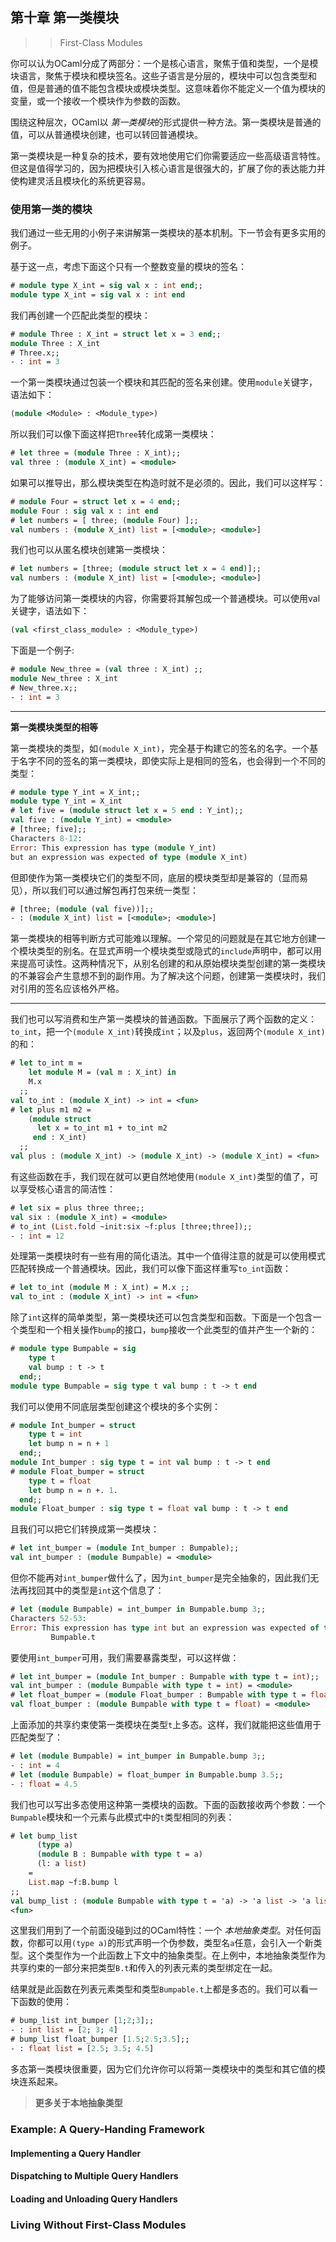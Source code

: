 ## 第十章 第一类模块
>> First-Class Modules

你可以认为OCaml分成了两部分：一个是核心语言，聚焦于值和类型，一个是模块语言，聚焦于模块和模块签名。这些子语言是分层的，模块中可以包含类型和值，但是普通的值不能包含模块或模块类型。这意味着你不能定义一个值为模块的变量，或一个接收一个模块作为参数的函数。

围绕这种层次，OCaml以 *第一类模块*的形式提供一种方法。第一类模块是普通的值，可以从普通模块创建，也可以转回普通模块。

第一类模块是一种复杂的技术，要有效地使用它们你需要适应一些高级语言特性。但这是值得学习的，因为把模块引入核心语言是很强大的，扩展了你的表达能力并使构建灵活且模块化的系统更容易。

### 使用第一类的模块
我们通过一些无用的小例子来讲解第一类模块的基本机制。下一节会有更多实用的例子。

基于这一点，考虑下面这个只有一个整数变量的模块的签名：
```ocaml
# module type X_int = sig val x : int end;;
module type X_int = sig val x : int end
```
我们再创建一个匹配此类型的模块：
```ocaml
# module Three : X_int = struct let x = 3 end;;
module Three : X_int
# Three.x;;
- : int = 3
```
一个第一类模块通过包装一个模块和其匹配的签名来创建。使用`module`关键字，语法如下：
```ocaml
(module <Module> : <Module_type>)
```
所以我们可以像下面这样把`Three`转化成第一类模块：
```ocaml
# let three = (module Three : X_int);;
val three : (module X_int) = <module>
```
如果可以推导出，那么模块类型在构造时就不是必须的。因此，我们可以这样写：
```ocaml
# module Four = struct let x = 4 end;;
module Four : sig val x : int end
# let numbers = [ three; (module Four) ];;
val numbers : (module X_int) list = [<module>; <module>]
```
我们也可以从匿名模块创建第一类模块：
```ocaml
# let numbers = [three; (module struct let x = 4 end)];;
val numbers : (module X_int) list = [<module>; <module>]
```
为了能够访问第一类模块的内容，你需要将其解包成一个普通模块。可以使用val关键字，语法如下：
```ocaml
(val <first_class_module> : <Module_type>)
```
下面是一个例子:
```ocaml
# module New_three = (val three : X_int) ;;
module New_three : X_int
# New_three.x;;
- : int = 3
```
-----
**第一类模块类型的相等**

第一类模块的类型，如`(module X_int)`，完全基于构建它的签名的名字。一个基于名字不同的签名的第一类模块，即使实际上是相同的签名，也会得到一个不同的类型：
```ocaml
# module type Y_int = X_int;;
module type Y_int = X_int
# let five = (module struct let x = 5 end : Y_int);;
val five : (module Y_int) = <module>
# [three; five];;
Characters 8-12:
Error: This expression has type (module Y_int)
but an expression was expected of type (module X_int)
```
但即使作为第一类模块它们的类型不同，底层的模块类型却是兼容的（显而易见），所以我们可以通过解包再打包来统一类型：
```ocaml
# [three; (module (val five))];;
- : (module X_int) list = [<module>; <module>]
```
第一类模块的相等判断方式可能难以理解。一个常见的问题就是在其它地方创建一个模块类型的别名。在显式声明一个模块类型或隐式的`include`声明中，都可以用来提高可读性。这两种情况下，从别名创建的和从原始模块类型创建的第一类模块的不兼容会产生意想不到的副作用。为了解决这个问题，创建第一类模块时，我们对引用的签名应该格外严格。

-----

我们也可以写消费和生产第一类模块的普通函数。下面展示了两个函数的定义：`to_int`，把一个`(module X_int)`转换成`int`；以及`plus`，返回两个`(module X_int)`的和：
```ocaml
# let to_int m =
    let module M = (val m : X_int) in
    M.x
  ;;
val to_int : (module X_int) -> int = <fun>
# let plus m1 m2 =
    (module struct
      let x = to_int m1 + to_int m2
     end : X_int)
  ;;
val plus : (module X_int) -> (module X_int) -> (module X_int) = <fun>
```
有这些函数在手，我们现在就可以更自然地使用`(module X_int)`类型的值了，可以享受核心语言的简洁性：
```ocaml
# let six = plus three three;;
val six : (module X_int) = <module>
# to_int (List.fold ~init:six ~f:plus [three;three]);;
- : int = 12
```
处理第一类模块时有一些有用的简化语法。其中一个值得注意的就是可以使用模式匹配转换成一个普通模块。因此，我们可以像下面这样重写`to_int`函数：
```ocaml
# let to_int (module M : X_int) = M.x ;;
val to_int : (module X_int) -> int = <fun>
```
除了`int`这样的简单类型，第一类模块还可以包含类型和函数。下面是一个包含一个类型和一个相关操作`bump`的接口，`bump`接收一个此类型的值并产生一个新的：
```ocaml
# module type Bumpable = sig
    type t
    val bump : t -> t
  end;;
module type Bumpable = sig type t val bump : t -> t end
```
我们可以使用不同底层类型创建这个模块的多个实例：
```ocaml
# module Int_bumper = struct
    type t = int
    let bump n = n + 1
  end;;
module Int_bumper : sig type t = int val bump : t -> t end
# module Float_bumper = struct
    type t = float
    let bump n = n +. 1.
  end;;
module Float_bumper : sig type t = float val bump : t -> t end
```
且我们可以把它们转换成第一类模块：
```ocaml
# let int_bumper = (module Int_bumper : Bumpable);;
val int_bumper : (module Bumpable) = <module>
```
但你不能再对`int_bumper`做什么了，因为`int_bumper`是完全抽象的，因此我们无法再找回其中的类型是`int`这个信息了：
```ocaml
# let (module Bumpable) = int_bumper in Bumpable.bump 3;;
Characters 52-53:
Error: This expression has type int but an expression was expected of type
         Bumpable.t
```
要使用`int_bumper`可用，我们需要暴露类型，可以这样做：
```ocaml
# let int_bumper = (module Int_bumper : Bumpable with type t = int);;
val int_bumper : (module Bumpable with type t = int) = <module>
# let float_bumper = (module Float_bumper : Bumpable with type t = float);;
val float_bumper : (module Bumpable with type t = float) = <module>
```
上面添加的共享约束使第一类模块在类型`t`上多态。这样，我们就能把这些值用于匹配类型了：
```ocaml
# let (module Bumpable) = int_bumper in Bumpable.bump 3;;
- : int = 4
# let (module Bumpable) = float_bumper in Bumpable.bump 3.5;;
- : float = 4.5
```
我们也可以写出多态使用这种第一类模块的函数。下面的函数接收两个参数：一个`Bumpable`模块和一个元素与此模式中的`t`类型相同的列表：
```ocaml
# let bump_list
      (type a)
      (module B : Bumpable with type t = a)
      (l: a list)
    =
    List.map ~f:B.bump l
;;
val bump_list : (module Bumpable with type t = 'a) -> 'a list -> 'a list =
<fun>
```
这里我们用到了一个前面没碰到过的OCaml特性：一个 *本地抽象类型*。对任何函数，你都可以用`(type a)`的形式声明一个伪参数，类型名`a`任意，会引入一个新类型。这个类型作为一个此函数上下文中的抽象类型。在上例中，本地抽象类型作为共享约束的一部分来把类型`B.t`和传入的列表元素的类型绑定在一起。

结果就是此函数在列表元素类型和类型`Bumpable.t`上都是多态的。我们可以看一下函数的使用：
```ocaml
# bump_list int_bumper [1;2;3];;
- : int list = [2; 3; 4]
# bump_list float_bumper [1.5;2.5;3.5];;
- : float list = [2.5; 3.5; 4.5]
```
多态第一类模块很重要，因为它们允许你可以将第一类模块中的类型和其它值的模块连系起来。

> **更多关于本地抽象类型**
>

### Example: A Query-Handing Framework
#### Implementing a Query Handler
#### Dispatching to Multiple Query Handlers
#### Loading and Unloading Query Handlers

### Living Without First-Class Modules
